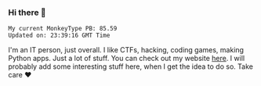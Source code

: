 ### Hi there 👋
<!-- PB START -->
```
My current MonkeyType PB: 85.59
Updated on: 23:39:16 GMT Time
```
<!-- PB END -->
I'm an IT person, just overall. I like CTFs, hacking, coding games, making Python apps. Just a lot of stuff.
You can check out my website [here](https://skill3472.github.io/).
I will probably add some interesting stuff here, when I get the idea to do so. Take care ❤️
